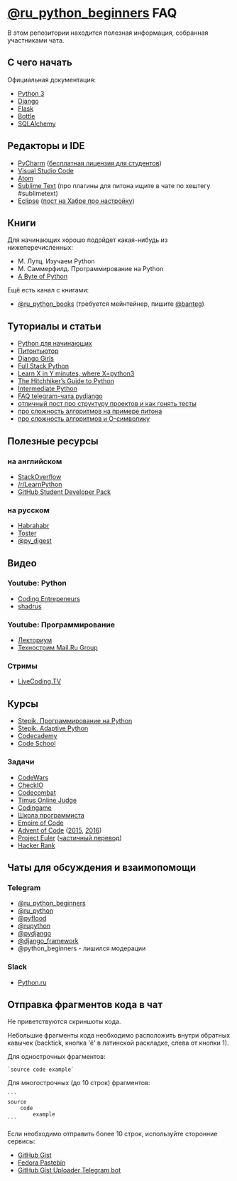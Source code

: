 # [@ru_python_beginners](https://t.me/ru_python_beginners) FAQ

В этом репозитории находится полезная информация, собранная участниками чата.

## С чего начать

Официальная документация:

 - [Python 3](https://docs.python.org/3/)
 - [Django](https://docs.djangoproject.com/)
 - [Flask](http://flask.pocoo.org/)
 - [Bottle](http://bottlepy.org/docs/stable/)
 - [SQLAlchemy](https://www.sqlalchemy.org/)

## Редакторы и IDE

 - [PyCharm](https://www.jetbrains.com/pycharm/) ([бесплатная лицензия для студентов](http://jetbrains.ru/students/classroom-licenses/free-classroom-licenses/))
 - [Visual Studio Code](https://code.visualstudio.com/docs/languages/python)
 - [Atom](https://atom.io/)
 - [Sublime Text](https://www.sublimetext.com/3) (про плагины для питона ищите в чате по хештегу #sublimetext)
 - [Eclipse](https://www.eclipse.org/downloads/) ([пост на Хабре про настройку](https://habrahabr.ru/post/167559/))

## Книги

Для начинающих хорошо подойдет какая-нибудь из нижеперечисленных:
 - М. Лутц. Изучаем Python
 - М. Саммерфилд. Программирование на Python
 - [A Byte of Python](https://python.swaroopch.com/)
 
Ещё есть канал с книгами:
 - [@ru_python_books](https://t.me/ru_python_books) (требуется мейнтейнер, пишите [@banteg](https://t.me/banteg))


## Туториалы и статьи

 - [Python для начинающих](http://python-rutour.rhcloud.com/)
 - [Питонтьютор](http://pythontutor.ru/)
 - [Django Girls](https://djangogirls.org/)
 - [Full Stack Python](https://www.fullstackpython.com/)
 - [Learn X in Y minutes, where X=python3](https://learnxinyminutes.com/docs/ru-ru/python3-ru/)
 - [The Hitchhiker’s Guide to Python](http://docs.python-guide.org/en/latest/)
 - [Intermediate Python](https://www.gitbook.com/book/lancelote/intermediate-python/details)
 - [FAQ telegram-чата pydjango](https://github.com/amureki/django_faq)
 - [отличный пост про структуру проектов и как гонять тесты](https://blog.ionelmc.ro/2014/05/25/python-packaging/)
 - [про сложность алгоритмов на примере питона](https://www.ics.uci.edu/~pattis/ICS-33/lectures/complexitypython.txt)
 - [про сложность алгоритмов и O-символику](https://learnxinyminutes.com/docs/ru-ru/asymptotic-notation-ru/)

## Полезные ресурсы
 
### на английском
 - [StackOverflow](https://stackoverflow.com/questions/tagged/python)
 - [/r/LearnPython](https://www.reddit.com/r/learnpython/)
 - [GitHub Student Developer Pack](https://education.github.com/pack)


### на русском
 - [Habrahabr](https://habrahabr.ru/hub/python/)
 - [Toster](https://toster.ru/tag/python/info)
 - [@py_digest](https://t.me/py_digest)

## Видео

### Youtube: Python

 - [Coding Entrepeneurs](https://www.youtube.com/user/CodingEntrepreneurs)
 - [shadrus](https://www.youtube.com/user/shadrus)

### Youtube: Программирование

 - [Лекториум](https://www.youtube.com/user/OpenLektorium)
 - [Технострим Mail.Ru Group](https://www.youtube.com/user/TPMGTU)

### Стримы

 - [LiveCoding.TV](https://www.livecoding.tv)

## Курсы

 - [Stepik. Программирование на Python](https://stepik.org/course/67)
 - [Stepik. Adaptive Python](https://stepik.org/course/568)
 - [Codecademy](https://www.codecademy.com/learn/python)
 - [Code School](https://www.codeschool.com/learn/python)


### Задачи

 - [CodeWars](https://www.codewars.com/)
 - [CheckIO](https://py.checkio.org/)
 - [Codecombat](https://codecombat.com/)
 - [Timus Online Judge](http://acm.timus.ru/?locale=ru)
 - [Codingame](https://www.codingame.com/start)
 - [Школа программиста](https://acmp.ru/)
 - [Empire of Code](https://empireofcode.com/)
 - [Advent of Code](http://adventofcode.com/) ([2015](http://adventofcode.com/2015), [2016](http://adventofcode.com))
 - [Project Euler](https://projecteuler.net) ([частичный перевод](http://euler.jakumo.org))
 - [Hacker Rank](https://hackerrank.com)

## Чаты для обсуждения и взаимопомощи

### Telegram

 - [@ru_python_beginners](https://t.me/ru_python_beginners)
 - [@ru_python](https://t.me/ru_python)
 - [@pyflood](https://t.me/pyflood)
 - [@rupython](https://t.me/rupython)
 - [@pydjango](https://t.me/pydjango)
 - [@django_framework](https://t.me/django_framework)
 - @python_beginners - лишился модерации

### Slack

 - [Python.ru](https://python.stamplayapp.com/)

## Отправка фрагментов кода в чат

Не приветствуются скриншоты кода.

Небольшие фрагменты кода необходимо расположить внутри обратных кавычек (backtick, кнопка 'ё' в латинской раскладке, слева от кнопки 1).

Для однострочных фрагментов:

    `source code example`

Для многострочных (до 10 строк) фрагментов:

    ```
    source
        code
            example
    ```

Если необходимо отправить более 10 строк, используйте сторонние сервисы:

 - [GitHub Gist](https://gist.github.com/)
 - [Fedora Pastebin](https://paste.fedoraproject.org/)
 - [GitHub Gist Uploader Telegram bot](http://t.me/github_gist_bot/)
